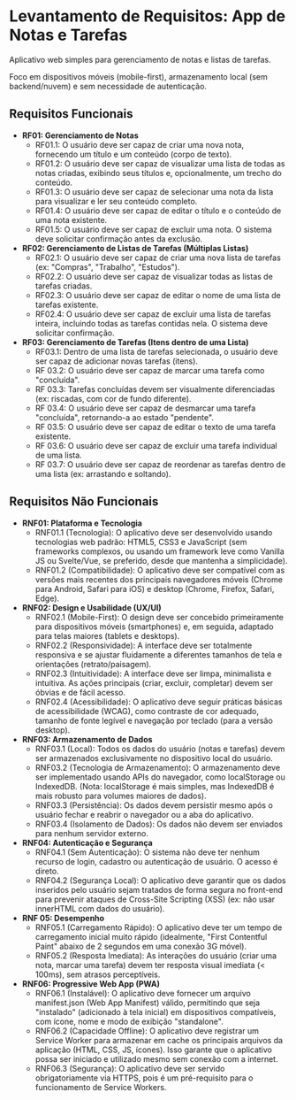 # Levantamento de Requisitos: App de Notas e Tarefas

Aplicativo web simples para gerenciamento de notas e listas de tarefas.

Foco em dispositivos móveis (mobile-first), armazenamento local (sem backend/nuvem) e sem necessidade de autenticação.

## Requisitos Funcionais

- **RF01: Gerenciamento de Notas**
  - RF01.1: O usuário deve ser capaz de criar uma nova nota, fornecendo um título e um conteúdo (corpo de texto).
  - RF01.2: O usuário deve ser capaz de visualizar uma lista de todas as notas criadas, exibindo seus títulos e, opcionalmente, um trecho do conteúdo.
  - RF01.3: O usuário deve ser capaz de selecionar uma nota da lista para visualizar e ler seu conteúdo completo.
  - RF01.4: O usuário deve ser capaz de editar o título e o conteúdo de uma nota existente.
  - RF01.5: O usuário deve ser capaz de excluir uma nota. O sistema deve solicitar confirmação antes da exclusão.
- **RF02: Gerenciamento de Listas de Tarefas (Múltiplas Listas)**
  - RF02.1: O usuário deve ser capaz de criar uma nova lista de tarefas (ex: "Compras", "Trabalho", "Estudos").
  - RF02.2: O usuário deve ser capaz de visualizar todas as listas de tarefas criadas.
  - RF02.3: O usuário deve ser capaz de editar o nome de uma lista de tarefas existente.
  - RF02.4: O usuário deve ser capaz de excluir uma lista de tarefas inteira, incluindo todas as tarefas contidas nela. O sistema deve solicitar confirmação.
- **RF03: Gerenciamento de Tarefas (Itens dentro de uma Lista)**
  - RF03.1: Dentro de uma lista de tarefas selecionada, o usuário deve ser capaz de adicionar novas tarefas (itens).
  - RF 03.2: O usuário deve ser capaz de marcar uma tarefa como "concluída".
  - RF 03.3: Tarefas concluídas devem ser visualmente diferenciadas (ex: riscadas, com cor de fundo diferente).
  - RF 03.4: O usuário deve ser capaz de desmarcar uma tarefa "concluída", retornando-a ao estado "pendente".
  - RF 03.5: O usuário deve ser capaz de editar o texto de uma tarefa existente.
  - RF 03.6: O usuário deve ser capaz de excluir uma tarefa individual de uma lista.
  - RF 03.7: O usuário deve ser capaz de reordenar as tarefas dentro de uma lista (ex: arrastando e soltando).

## Requisitos Não Funcionais

- **RNF01: Plataforma e Tecnologia**
  - RNF01.1 (Tecnologia): O aplicativo deve ser desenvolvido usando tecnologias web padrão: HTML5, CSS3 e JavaScript (sem frameworks complexos, ou usando um framework leve como Vanilla JS ou Svelte/Vue, se preferido, desde que mantenha a simplicidade).
  - RNF01.2 (Compatibilidade): O aplicativo deve ser compatível com as versões mais recentes dos principais navegadores móveis (Chrome para Android, Safari para iOS) e desktop (Chrome, Firefox, Safari, Edge).
- **RNF02: Design e Usabilidade (UX/UI)**
  - RNF02.1 (Mobile-First): O design deve ser concebido primeiramente para dispositivos móveis (smartphones) e, em seguida, adaptado para telas maiores (tablets e desktops).
  - RNF02.2 (Responsividade): A interface deve ser totalmente responsiva e se ajustar fluidamente a diferentes tamanhos de tela e orientações (retrato/paisagem).
  - RNF02.3 (Intuitividade): A interface deve ser limpa, minimalista e intuitiva. As ações principais (criar, excluir, completar) devem ser óbvias e de fácil acesso.
  - RNF02.4 (Acessibilidade): O aplicativo deve seguir práticas básicas de acessibilidade (WCAG), como contraste de cor adequado, tamanho de fonte legível e navegação por teclado (para a versão desktop).
- **RNF03: Armazenamento de Dados**
  - RNF03.1 (Local): Todos os dados do usuário (notas e tarefas) devem ser armazenados exclusivamente no dispositivo local do usuário.
  - RNF03.2 (Tecnologia de Armazenamento): O armazenamento deve ser implementado usando APIs do navegador, como localStorage ou IndexedDB. (Nota: localStorage é mais simples, mas IndexedDB é mais robusto para volumes maiores de dados).
  - RNF03.3 (Persistência): Os dados devem persistir mesmo após o usuário fechar e reabrir o navegador ou a aba do aplicativo.
  - RNF03.4 (Isolamento de Dados): Os dados não devem ser enviados para nenhum servidor externo.
- **RNF04: Autenticação e Segurança**
  - RNF04.1 (Sem Autenticação): O sistema não deve ter nenhum recurso de login, cadastro ou autenticação de usuário. O acesso é direto.
  - RNF04.2 (Segurança Local): O aplicativo deve garantir que os dados inseridos pelo usuário sejam tratados de forma segura no front-end para prevenir ataques de Cross-Site Scripting (XSS) (ex: não usar innerHTML com dados do usuário).
- **RNF 05: Desempenho**
  - RNF05.1 (Carregamento Rápido): O aplicativo deve ter um tempo de carregamento inicial muito rápido (idealmente, "First Contentful Paint" abaixo de 2 segundos em uma conexão 3G móvel).
  - RNF05.2 (Resposta Imediata): As interações do usuário (criar uma nota, marcar uma tarefa) devem ter resposta visual imediata (< 100ms), sem atrasos perceptíveis.
- **RNF06: Progressive Web App (PWA)**
  - RNF06.1 (Instalável): O aplicativo deve fornecer um arquivo manifest.json (Web App Manifest) válido, permitindo que seja "instalado" (adicionado à tela inicial) em dispositivos compatíveis, com ícone, nome e modo de exibição "standalone".
  - RNF06.2 (Capacidade Offline): O aplicativo deve registrar um Service Worker para armazenar em cache os principais arquivos da aplicação (HTML, CSS, JS, ícones). Isso garante que o aplicativo possa ser iniciado e utilizado mesmo sem conexão com a internet.
  - RNF06.3 (Segurança): O aplicativo deve ser servido obrigatoriamente via HTTPS, pois é um pré-requisito para o funcionamento de Service Workers.
